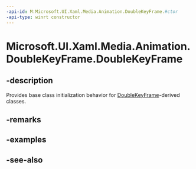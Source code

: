```yaml
---
-api-id: M:Microsoft.UI.Xaml.Media.Animation.DoubleKeyFrame.#ctor
-api-type: winrt constructor
---
```


<!-- Method syntax
protected DoubleKeyFrame()
-->

# Microsoft.UI.Xaml.Media.Animation.DoubleKeyFrame.DoubleKeyFrame

## -description
Provides base class initialization behavior for [DoubleKeyFrame](doublekeyframe.md)-derived classes.

## -remarks

## -examples

## -see-also
